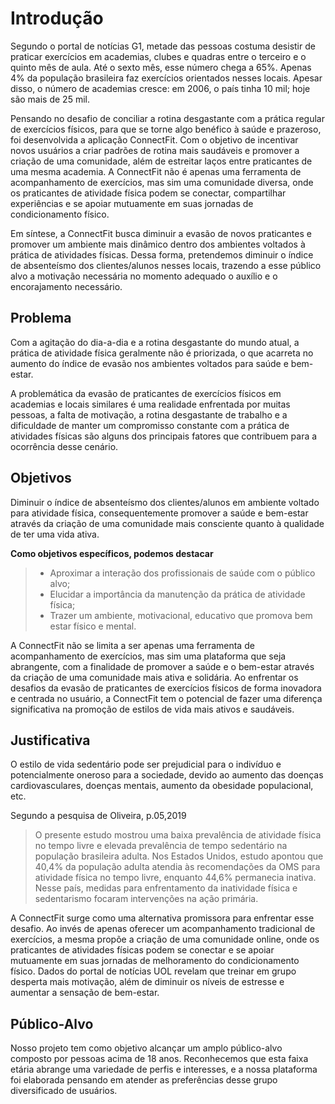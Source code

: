 # Introdução

Segundo o portal de notícias G1, metade das pessoas costuma desistir de praticar exercícios em academias, clubes e quadras entre o terceiro e o quinto mês de aula. Até o sexto mês, esse número chega a 65%. Apenas 4% da população brasileira faz exercícios orientados nesses locais. Apesar disso, o número de academias cresce: em 2006, o país tinha 10 mil; hoje são mais de 25 mil.

Pensando no desafio de conciliar a rotina desgastante com a prática regular de exercícios físicos, para que se torne algo benéfico à saúde e prazeroso, foi desenvolvida a aplicação ConnectFit. Com o objetivo de incentivar novos usuários a criar padrões de rotina mais saudáveis e promover a criação de uma comunidade, além de estreitar laços entre praticantes de uma mesma academia. A ConnectFit não é apenas uma ferramenta de acompanhamento de exercícios, mas sim uma comunidade diversa, onde os praticantes de atividade física podem se conectar, compartilhar experiências e se apoiar mutuamente em suas jornadas de condicionamento físico.

Em síntese, a ConnectFit busca diminuir a evasão de novos praticantes e promover um ambiente mais dinâmico dentro dos ambientes voltados à prática de atividades físicas. Dessa forma, pretendemos diminuir o índice de absenteísmo dos clientes/alunos nesses locais, trazendo a esse público alvo a motivação necessária no momento adequado o auxílio e o encorajamento necessário.

## Problema
Com a agitação do dia-a-dia e a rotina desgastante do mundo atual, a prática de atividade física geralmente não é priorizada, o que acarreta no aumento do índice de evasão nos ambientes voltados para saúde e bem-estar.

A problemática da evasão de praticantes de exercícios físicos em academias e locais similares é uma realidade enfrentada por muitas pessoas, a falta de motivação, a rotina desgastante de trabalho e a dificuldade de manter um compromisso constante com a prática de atividades físicas são alguns dos principais fatores que contribuem para a ocorrência desse cenário.

## Objetivos

Diminuir o índice de absenteísmo dos clientes/alunos em ambiente voltado para atividade física, consequentemente promover a saúde e bem-estar através da criação de uma comunidade mais consciente quanto à qualidade de ter uma vida ativa. 

**Como objetivos específicos, podemos destacar**
> - Aproximar a interação dos profissionais de saúde com o público alvo;
> - Elucidar a importância da manutenção da prática de atividade física;
> - Trazer um ambiente, motivacional, educativo que promova bem estar físico e mental.

A ConnectFit não se limita a ser apenas uma ferramenta de acompanhamento de exercícios, mas sim uma plataforma que seja abrangente, com a finalidade de promover a saúde e o bem-estar através da criação de uma comunidade mais ativa e solidária. Ao enfrentar os desafios da evasão de praticantes de exercícios físicos de forma inovadora e centrada no usuário, a ConnectFit tem o potencial de fazer uma diferença significativa na promoção de estilos de vida mais ativos e saudáveis.

## Justificativa

O estilo de vida sedentário pode ser prejudicial para o indivíduo e potencialmente oneroso para a sociedade, devido ao aumento das doenças cardiovasculares, doenças mentais, aumento da obesidade populacional, etc.

Segundo a pesquisa de Oliveira, p.05,2019
> O presente estudo mostrou uma baixa prevalência de atividade física no tempo livre e elevada prevalência de tempo sedentário na população brasileira adulta. Nos Estados Unidos, estudo apontou que 40,4% da população adulta atendia às recomendações da OMS para atividade física no tempo livre, enquanto 44,6% permanecia inativa. Nesse país, medidas para enfrentamento da inatividade física e sedentarismo focaram intervenções na ação primária.

A ConnectFit surge como uma alternativa promissora para enfrentar esse desafio. Ao invés de apenas oferecer um acompanhamento tradicional de exercícios, a mesma propõe a criação de uma comunidade online, onde os praticantes de atividades físicas podem se conectar e se apoiar mutuamente em suas jornadas de melhoramento do condicionamento físico. Dados do portal de notícias UOL revelam que treinar em grupo desperta mais motivação, além de diminuir os níveis de estresse e aumentar a sensação de bem-estar.

## Público-Alvo

Nosso projeto tem como objetivo alcançar um amplo público-alvo composto por pessoas acima de 18 anos. Reconhecemos que esta faixa etária abrange uma variedade de perfis e interesses, e a nossa plataforma foi elaborada pensando em atender as preferências desse grupo diversificado de usuários.

